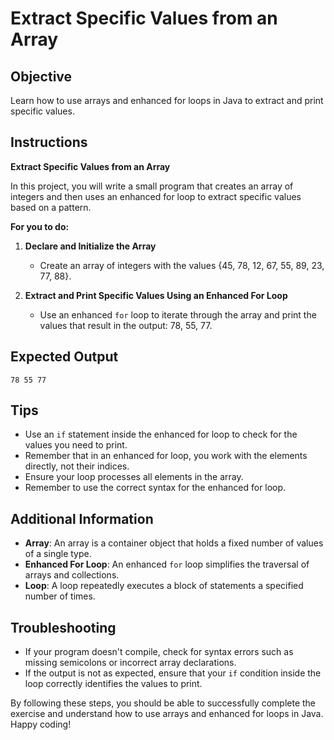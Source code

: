 # Extract Specific Values from an Array

## Objective
Learn how to use arrays and enhanced for loops in Java to extract and print specific values.

## Instructions

**Extract Specific Values from an Array**

In this project, you will write a small program that creates an array of integers and then uses an enhanced for loop to extract specific values based on a pattern.

**For you to do:**

1. **Declare and Initialize the Array**
   - Create an array of integers with the values {45, 78, 12, 67, 55, 89, 23, 77, 88}.

2. **Extract and Print Specific Values Using an Enhanced For Loop**
   - Use an enhanced `for` loop to iterate through the array and print the values that result in the output: 78, 55, 77.

## Expected Output
```
78 55 77
```

## Tips
- Use an `if` statement inside the enhanced for loop to check for the values you need to print.
- Remember that in an enhanced for loop, you work with the elements directly, not their indices.
- Ensure your loop processes all elements in the array.
- Remember to use the correct syntax for the enhanced for loop.

## Additional Information
- **Array**: An array is a container object that holds a fixed number of values of a single type.
- **Enhanced For Loop**: An enhanced `for` loop simplifies the traversal of arrays and collections.
- **Loop**: A loop repeatedly executes a block of statements a specified number of times.

## Troubleshooting
- If your program doesn't compile, check for syntax errors such as missing semicolons or incorrect array declarations.
- If the output is not as expected, ensure that your `if` condition inside the loop correctly identifies the values to print.

By following these steps, you should be able to successfully complete the exercise and understand how to use arrays and enhanced for loops in Java. Happy coding!
